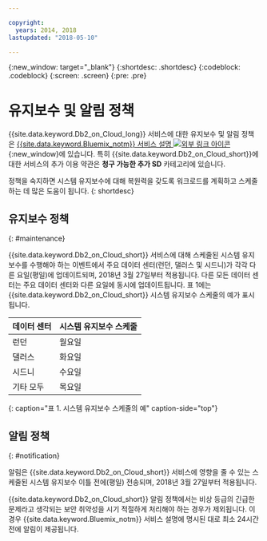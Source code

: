 ```yaml
---

copyright:
  years: 2014, 2018
lastupdated: "2018-05-10"

---
```


<!-- Attribute definitions --> 
{:new_window: target="_blank"}
{:shortdesc: .shortdesc}
{:codeblock: .codeblock}
{:screen: .screen}
{:pre: .pre}

# 유지보수 및 알림 정책

{{site.data.keyword.Db2_on_Cloud_long}} 서비스에 대한 유지보수 및 알림 정책은 [{{site.data.keyword.Bluemix_notm}} 서비스 설명 ![외부 링크 아이콘](../../icons/launch-glyph.svg "외부 링크 아이콘")](http://www.ibm.com/software/sla/sladb.nsf/sla/bm?OpenDocument){:new_window}에 있습니다. 특히 {{site.data.keyword.Db2_on_Cloud_short}}에 대한 서비스의 추가 이용 약관은 **청구 가능한 추가 SD** 카테고리에 있습니다. 

정책을 숙지하면 시스템 유지보수에 대해 복원력을 갖도록 워크로드를 계획하고 스케줄하는 데 많은 도움이 됩니다.
{: shortdesc}

## 유지보수 정책
{: #maintenance}

{{site.data.keyword.Db2_on_Cloud_short}} 서비스에 대해 스케줄된 시스템 유지보수를 수행해야 하는 이벤트에서 주요 데이터 센터(런던, 댈러스 및 시드니)가 각각 다른 요일(평일)에 업데이트되며, 2018년 3월 27일부터 적용됩니다. 다른 모든 데이터 센터는 주요 데이터 센터와 다른 요일에 동시에 업데이트됩니다. 표 1에는 {{site.data.keyword.Db2_on_Cloud_short}} 시스템 유지보수 스케줄의 예가 표시됩니다.

| 데이터 센터 |   시스템 유지보수 스케줄    |
|-------------|-----------------------------|
|   런던  | 월요일 |
| 댈러스  | 화요일 |
| 시드니  | 수요일 |
|기타 모두| 목요일 |
{: caption="표 1. 시스템 유지보수 스케줄의 예" caption-side="top"}


## 알림 정책
{: #notification}

알림은 {{site.data.keyword.Db2_on_Cloud_short}} 서비스에 영향을 줄 수 있는 스케줄된 시스템 유지보수 이틀 전에(평일) 전송되며, 2018년 3월 27일부터 적용됩니다. 

{{site.data.keyword.Db2_on_Cloud_short}} 알림 정책에서는 비상 등급의 긴급한 문제라고 생각되는 보안 취약성을 시기 적절하게 처리해야 하는 경우가 제외됩니다. 이 경우 {{site.data.keyword.Bluemix_notm}} 서비스 설명에 명시된 대로 최소 24시간 전에 알림이 제공됩니다.
